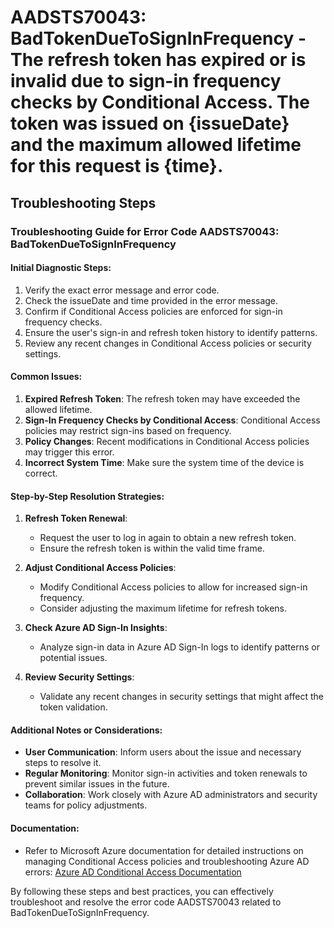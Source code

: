 # AADSTS70043: BadTokenDueToSignInFrequency - The refresh token has expired or is invalid due to sign-in frequency checks by Conditional Access. The token was issued on {issueDate} and the maximum allowed lifetime for this request is {time}.


## Troubleshooting Steps
### Troubleshooting Guide for Error Code AADSTS70043: BadTokenDueToSignInFrequency

#### Initial Diagnostic Steps:
1. Verify the exact error message and error code.
2. Check the issueDate and time provided in the error message.
3. Confirm if Conditional Access policies are enforced for sign-in frequency checks.
4. Ensure the user's sign-in and refresh token history to identify patterns.
5. Review any recent changes in Conditional Access policies or security settings.

#### Common Issues:
1. **Expired Refresh Token**: The refresh token may have exceeded the allowed lifetime.
2. **Sign-In Frequency Checks by Conditional Access**: Conditional Access policies may restrict sign-ins based on frequency.
3. **Policy Changes**: Recent modifications in Conditional Access policies may trigger this error.
4. **Incorrect System Time**: Make sure the system time of the device is correct.

#### Step-by-Step Resolution Strategies:
1. **Refresh Token Renewal**:
   - Request the user to log in again to obtain a new refresh token.
   - Ensure the refresh token is within the valid time frame.
   
2. **Adjust Conditional Access Policies**:
   - Modify Conditional Access policies to allow for increased sign-in frequency.
   - Consider adjusting the maximum lifetime for refresh tokens.

3. **Check Azure AD Sign-In Insights**:
   - Analyze sign-in data in Azure AD Sign-In logs to identify patterns or potential issues.
   
4. **Review Security Settings**:
   - Validate any recent changes in security settings that might affect the token validation.
  
#### Additional Notes or Considerations:
- **User Communication**: Inform users about the issue and necessary steps to resolve it.
- **Regular Monitoring**: Monitor sign-in activities and token renewals to prevent similar issues in the future.
- **Collaboration**: Work closely with Azure AD administrators and security teams for policy adjustments.

#### Documentation:
- Refer to Microsoft Azure documentation for detailed instructions on managing Conditional Access policies and troubleshooting Azure AD errors: [Azure AD Conditional Access Documentation](https://docs.microsoft.com/en-us/azure/active-directory/conditional-access/)

By following these steps and best practices, you can effectively troubleshoot and resolve the error code AADSTS70043 related to BadTokenDueToSignInFrequency.